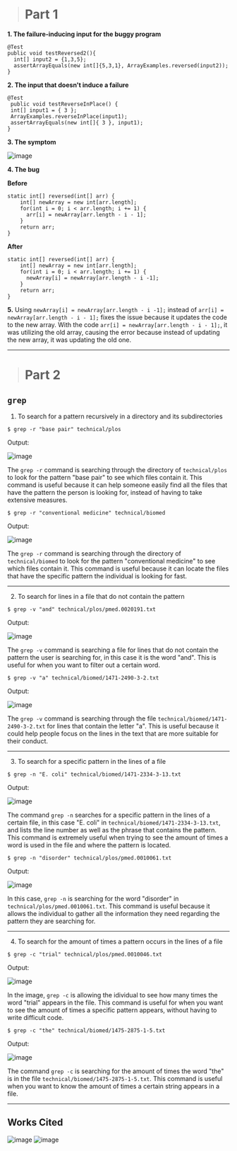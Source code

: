 > # Part 1

**1. The failure-inducing input for the buggy program**
   ```
   @Test
   public void testReversed2(){
     int[] input2 = {1,3,5};
     assertArrayEquals(new int[]{5,3,1}, ArrayExamples.reversed(input2));
   }
   ```
**2. The input that doesn't induce a failure**
   ```
   @Test 
	public void testReverseInPlace() {
    int[] input1 = { 3 };
    ArrayExamples.reverseInPlace(input1);
    assertArrayEquals(new int[]{ 3 }, input1);
   }
   ```
**3. The symptom**

![image](https://github.com/jjmnol/cse15l-lab-reports/assets/146889917/e827f24f-0634-4ce9-ab3e-2e3a4aff073d)

**4. The bug**

**Before**
```
static int[] reversed(int[] arr) {
    int[] newArray = new int[arr.length];
    for(int i = 0; i < arr.length; i += 1) {
      arr[i] = newArray[arr.length - i - 1];
    }
    return arr;
}
```
**After**
```
static int[] reversed(int[] arr) {
    int[] newArray = new int[arr.length];
    for(int i = 0; i < arr.length; i += 1) {
      newArray[i] = newArray[arr.length - i -1];
    }
    return arr;
}
```
**5.** Using `newArray[i] = newArray[arr.length - i -1];` instead of `arr[i] = newArray[arr.length - i - 1];` fixes the issue because it updates the code to the new array. With the code `arr[i] = newArray[arr.length - i - 1];`, it was utilizing the old array, causing the error because instead of updating the new array, it was updating the old one.

---
> # Part 2

## `grep`
1. To search for a pattern recursively in a directory and its subdirectories

```
$ grep -r "base pair" technical/plos
```
Output:

![image](https://github.com/jjmnol/cse15l-lab-reports/assets/146889917/608f1475-e79a-4a94-bc8a-1525b1fcc37c)

The `grep -r` command is searching through the directory of `technical/plos` to look for the pattern "base pair" to see which files contain it. This command is useful because it can help someone easily find all the files that have the pattern the person is looking for, instead of having to take extensive measures.

```
$ grep -r "conventional medicine" technical/biomed
```
Output:

![image](https://github.com/jjmnol/cse15l-lab-reports/assets/146889917/636ef59f-0632-4734-8d44-8fc6f447f358)

The `grep -r` command is searching through the directory of `technical/biomed` to look for the pattern "conventional medicine" to see which files contain it. This command is useful because it can locate the files that have the specific pattern the individual is looking for fast.

---

2. To search for lines in a file that do not contain the pattern

```
$ grep -v "and" technical/plos/pmed.0020191.txt
```
Output:

![image](https://github.com/jjmnol/cse15l-lab-reports/assets/146889917/19a4d98b-c8ad-44f3-b3ac-13c892569153)

The `grep -v` command is searching a file for lines that do not contain the pattern the user is searching for, in this case it is the word "and". This is useful for when you want to filter out a certain word.

```
$ grep -v "a" technical/biomed/1471-2490-3-2.txt
```
Output:

![image](https://github.com/jjmnol/cse15l-lab-reports/assets/146889917/cd2ff86f-04a6-4b9d-b35e-7bb354c1cd21)

The `grep -v` command is searching through the file `technical/biomed/1471-2490-3-2.txt` for lines that contain the letter "a". This is useful because it could help people focus on the lines in the text that are more suitable for their conduct.

---

3. To search for a specific pattern in the lines of a file

```
$ grep -n "E. coli" technical/biomed/1471-2334-3-13.txt
```
Output:

![image](https://github.com/jjmnol/cse15l-lab-reports/assets/146889917/e8676b20-074e-4dd8-852d-34481d05baeb)


The command `grep -n` searches for a specific pattern in the lines of a certain file, in this case "E. coli" in `technical/biomed/1471-2334-3-13.txt`, and lists the line number as well as the phrase that contains the pattern. This command is extremely useful when trying to see the amount of times a word is used in the file and where the pattern is located.

```
$ grep -n "disorder" technical/plos/pmed.0010061.txt
```

Output:

![image](https://github.com/jjmnol/cse15l-lab-reports/assets/146889917/32ef3cff-b05a-49fc-9718-88ec62cafc43)


In this case, `grep -n` is searching for the word "disorder" in `technical/plos/pmed.0010061.txt`. This command is useful because it allows the individual to gather all the information they need regarding the pattern they are searching for. 

---

4. To search for the amount of times a pattern occurs in the lines of a file

```
$ grep -c "trial" technical/plos/pmed.0010046.txt
```
Output:

![image](https://github.com/jjmnol/cse15l-lab-reports/assets/146889917/9df555f3-2635-454d-a4e6-80643d2b1fd5)

In the image, `grep -c` is allowing the idividual to see how many times the word "trial" appears in the file. This command is useful for when you want to see the amount of times a specific pattern appears, without having to write difficult code.

```
$ grep -c "the" technical/biomed/1475-2875-1-5.txt
```

Output:

![image](https://github.com/jjmnol/cse15l-lab-reports/assets/146889917/ebb9b8e8-0ebb-4e90-8574-eecfe3f7e259)

The command `grep -c` is searching for the amount of times the word "the" is in the file `technical/biomed/1475-2875-1-5.txt`. This command is useful when you want to know the amount of times a certain string appears in a file. 

---

## Works Cited
![image](https://github.com/jjmnol/cse15l-lab-reports/assets/146889917/c0cb6435-66e5-4322-81ac-93c29bcf6f66)
![image](https://github.com/jjmnol/cse15l-lab-reports/assets/146889917/051152d3-f82d-45aa-8a79-354feda73283)

